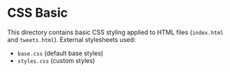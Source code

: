 # CSS Basic

This directory contains basic CSS styling applied to HTML files (`index.html` and `tweets.html`). External stylesheets used:
- `base.css` (default base styles)
- `styles.css` (custom styles)
